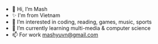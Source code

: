- 👋 Hi, I’m Mash
- ✨ I'm from Vietnam
- 👀 I’m interested in coding, reading, games, music, sports 
- 🌱 I’m currently learning multi-media & computer science
- 📫 For work mashyuvn@gmail.com

<!---
Mash-Woo/Mash-Woo is a ✨ special ✨ repository because its `README.md` (this file) appears on your GitHub profile.
You can click the Preview link to take a look at your changes.
--->
